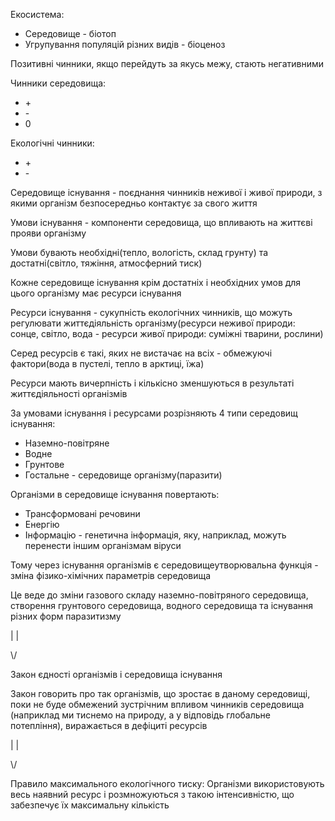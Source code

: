 Екосистема:
  - Середовище - біотоп
  - Угрупування популяцій різних видів - біоценоз

Позитивні чинники, якщо перейдуть за якусь межу, стають негативними

Чинники середовища:
  - \+
  - \-
  - 0

Екологічні чинники:
  - \+
  - \-

Середовище існування - поєднання чинників неживої і живої природи, з якими організм безпосередньо контактує за свого життя

Умови існування - компоненти середовища, що впливають на життєві прояви організму

Умови бувають необхідні(тепло, вологість, склад грунту) та достатні(світло, тяжіння, атмосферний тиск)

Кожне середовище існування крім достатніх і необхідних умов для цього організму має ресурси існування

Ресурси існування - сукупність екологічних чинників, що можуть регулювати життєдіяльність організму(ресурси неживої природи: сонце, світло, вода - ресурси живої природи: суміжні тварини, рослини)

Серед ресурсів є такі, яких не вистачає на всіх - обмежуючі фактори(вода в пустелі, тепло в арктиці, їжа)

Ресурси мають вичерпність і кількісно зменшуються в результаті життєдіяльності організмів

За умовами існування і ресурсами розрізняють 4 типи середовищ існування:
  - Наземно-повітряне
  - Водне
  - Грунтове
  - Гостальне - середовище організму(паразити)

Організми в середовище існування повертають:
  - Трансформовані речовини
  - Енергію
  - Інформацію - генетична інформація, яку, наприклад, можуть перенести іншим організмам віруси

Тому через існування організмів є середовищеутворювальна функція - зміна фізико-хімічних параметрів середовища

Це веде до зміни газового складу наземно-повітряного середовища, створення грунтового середовища, водного середовища та існування різних форм паразитизму

| |

\\/

Закон єдності організмів і середовища існування

Закон говорить про так організмів, що зростає в даному середовищі, поки не буде обмежений зустрічним впливом чинників середовища (наприклад ми тиснемо на природу, а у відповідь глобальне потепління), виражається в дефіциті ресурсів

| |

\\/

Правило максимального екологічного тиску: Організми використовують весь наявний ресурс і розмножуються з такою інтенсивністю, що забезпечує їх максимальну кількість
